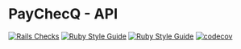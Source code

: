 # PayChecQ - API

[![Rails Checks](https://github.com/douglasrlee/paychecq-api/actions/workflows/rails-checks.yml/badge.svg)](https://github.com/douglasrlee/paychecq-api/actions/workflows/rails-checks.yml)
[![Ruby Style Guide](https://img.shields.io/badge/code_style-rubocop-brightgreen.svg)](https://github.com/rubocop/rubocop)
[![Ruby Style Guide](https://img.shields.io/badge/code_style-community-brightgreen.svg)](https://rubystyle.guide)
[![codecov](https://codecov.io/gh/douglasrlee/paychecq-api/graph/badge.svg?token=D8RJdzpKhO)](https://codecov.io/gh/douglasrlee/paychecq-api)
